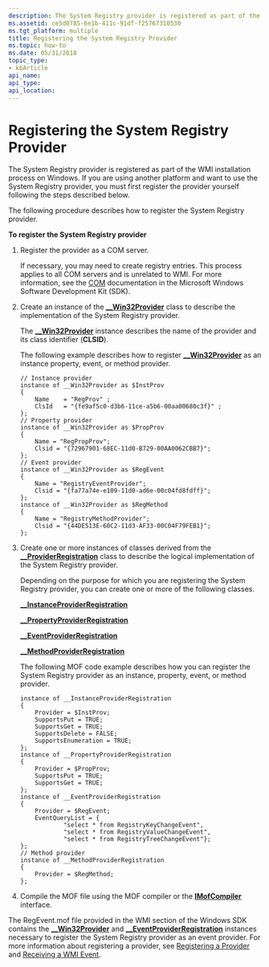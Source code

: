 ```yaml
---
description: The System Registry provider is registered as part of the WMI installation process on Windows.
ms.assetid: ce5d0785-6e1b-411c-91df-f25767310530
ms.tgt_platform: multiple
title: Registering the System Registry Provider
ms.topic: how-to
ms.date: 05/31/2018
topic_type: 
- kbArticle
api_name: 
api_type: 
api_location: 
---
```


# Registering the System Registry Provider

The System Registry provider is registered as part of the WMI installation process on Windows. If you are using another platform and want to use the System Registry provider, you must first register the provider yourself following the steps described below.

The following procedure describes how to register the System Registry provider.

**To register the System Registry provider**

1.  Register the provider as a COM server.

    If necessary, you may need to create registry entries. This process applies to all COM servers and is unrelated to WMI. For more information, see the [COM](https://msdn.microsoft.com/library/aa139695.aspx) documentation in the Microsoft Windows Software Development Kit (SDK).

2.  Create an instance of the [**\_\_Win32Provider**](--win32provider.md) class to describe the implementation of the System Registry provider.

    The [**\_\_Win32Provider**](--win32provider.md) instance describes the name of the provider and its class identifier (**CLSID**).

    The following example describes how to register [**\_\_Win32Provider**](--win32provider.md) as an instance property, event, or method provider.

    ``` syntax
    // Instance provider
    instance of __Win32Provider as $InstProv
    {
        Name    = "RegProv" ;
        ClsId   = "{fe9af5c0-d3b6-11ce-a5b6-00aa00680c3f}" ;
    };    
    // Property provider 
    instance of __Win32Provider as $PropProv 
    {
        Name = "RegPropProv"; 
        Clsid = "{72967901-68EC-11d0-B729-00AA0062CBB7}"; 
    }; 
    // Event provider
    instance of __Win32Provider as $RegEvent
    {
        Name = "RegistryEventProvider";
        Clsid = "{fa77a74e-e109-11d0-ad6e-00c04fd8fdff}";
    };
    instance of __Win32Provider as $RegMethod
    {
        Name = "RegistryMethodProvider";
        Clsid = "{44DE513E-60C2-11d3-AF33-00C04F79FEB1}";
    };
    ```

3.  Create one or more instances of classes derived from the [**\_\_ProviderRegistration**](--providerregistration.md) class to describe the logical implementation of the System Registry provider.

    Depending on the purpose for which you are registering the System Registry provider, you can create one or more of the following classes.

    [**\_\_InstanceProviderRegistration**](--instanceproviderregistration.md)

    [**\_\_PropertyProviderRegistration**](--propertyproviderregistration.md)

    [**\_\_EventProviderRegistration**](--eventproviderregistration.md)

    [**\_\_MethodProviderRegistration**](--methodproviderregistration.md)

    The following MOF code example describes how you can register the System Registry provider as an instance, property, event, or method provider.

    ``` syntax
    instance of __InstanceProviderRegistration
    {
        Provider = $InstProv;
        SupportsPut = TRUE;
        SupportsGet = TRUE;
        SupportsDelete = FALSE;
        SupportsEnumeration = TRUE;
    };
    instance of __PropertyProviderRegistration
    {
        Provider = $PropProv;
        SupportsPut = TRUE;
        SupportsGet = TRUE;
    }; 
    instance of __EventProviderRegistration
    {
        Provider = $RegEvent;
        EventQueryList = {
                "select * from RegistryKeyChangeEvent",
                "select * from RegistryValueChangeEvent",
                "select * from RegistryTreeChangeEvent"};
    };
    // Method provider
    instance of __MethodProviderRegistration
    {
        Provider = $RegMethod;
    };
    ```

4.  Compile the MOF file using the MOF compiler or the [**IMofCompiler**](/windows/desktop/api/Wbemcli/nn-wbemcli-imofcompiler) interface.

The RegEvent.mof file provided in the WMI section of the Windows SDK contains the [**\_\_Win32Provider**](--win32provider.md) and [**\_\_EventProviderRegistration**](--eventproviderregistration.md) instances necessary to register the System Registry provider as an event provider. For more information about registering a provider, see [Registering a Provider](registering-a-provider.md) and [Receiving a WMI Event](receiving-a-wmi-event.md).

 

 




